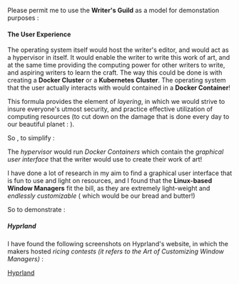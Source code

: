 


Please permit me to use the **Writer's Guild** as a model for demonstation purposes :



#### The User Experience 


The operating system itself would host the writer's editor, and would act as a hypervisor in itself. It would enable the writer to write this work of art, and at the same time providing the computing power for other writers to write, and aspiring writers to learn the craft. The way this could be done is with creating a **Docker Cluster** or a **Kubernetes Cluster**. The operating system that the user actually interacts with would contained in a **Docker Container**!

This formula provides the element of *layering*, in which we would strive to insure everyone's utmost security, and practice effective utilization of computing resources (to cut down on the damage that is done every day to our beautiful planet : ). 

So , to simplify : 


The *hypervisor* would run *Docker Containers* which contain the *graphical user interface* that the writer would use to create their work of art!


I have done a lot of research in my aim to find a graphical user interface that is fun to use and light on resources, and I found that the **Linux-based Window Managers** fit the bill, as they are extremely light-weight and *endlessly customizable* ( which would be our bread and butter!)




So to demonstrate : 



##### Hyprland 


I have found the following screenshots on Hyprland's website, in which the makers hosted *ricing contests (it refers to the Art of Customizing Window Managers)* : 






[Hyprland](https://hyprland.org/)




